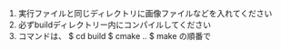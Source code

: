 1. 実行ファイルと同じディレクトリに画像ファイルなどを入れてください
2. 必ずbuildディレクトリー内にコンパイルしてください
3. コマンドは、
   $ cd build
   $ cmake ..
   $ make
   の順番で